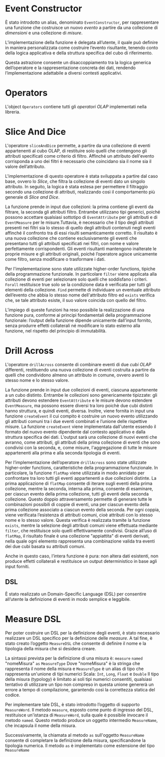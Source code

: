 # Event Constructor

È stato introdotto un alias, denominato `EventConstructor`, per rappresentare una funzione che costruisce un nuovo *evento* a partire da una collezione di *dimensioni* e una collezione di *misure*.

L’implementazione della funzione è delegata all’utente, il quale può definire in maniera personalizzata come costruire l’evento risultante, tenendo conto della logica applicativa e della struttura specifica del cubo di riferimento.

Questa astrazione consente un disaccoppiamento tra la logica generica dell’operatore e la rappresentazione concreta dei dati, rendendo l’implementazione adattabile a diversi contesti applicativi.

# Operators

L'object `Operators` contiene tutti gli *operatori OLAP* implementati nella libreria.

# Slice And Dice

L'operatore `sliceAndDice` permette, a partire da una collezione di eventi appartenenti al cubo OLAP, di restituire solo quelli che contengono gli attributi specificati come criterio di filtro. Affinché un attributo dell'evento corrisponda a uno dei filtri è necessario che coincidano sia il nome sia il valore dell’attributo.

L'implementazione di questo operatore è stata sviluppata a partire dal caso base, ovvero lo *Slice*, che filtra la collezione di eventi dato un singolo attributo. In seguito, la logica è stata estesa per permettere il filtraggio secondo una collezione di attributi, realizzando così il comportamento più generale di *Slice and Dice*.

La funzione prende in input due collezioni: la prima contiene gli eventi da filtrare, la seconda gli attributi filtro. Entrambe utilizzano tipi generici, poiché possono accettare qualsiasi sottotipo di `EventAttribute` per gli attributi e di `EventMeasure` per le misure.Tuttavia, è necessario che il tipo degli attributi presenti nei filtri sia lo stesso di quello degli attributi contenuti negli eventi affinché il confronto tra di essi risulti semanticamente corretto. Il risultato è una nuova collezione che contiene esclusivamente gli eventi che presentano tutti gli attributi specificati nei filtri, con nome e valore perfettamente corrispondenti. Gli eventi risultanti mantengono inalterate le proprie misure e gli attributi originali, poiché l’operatore agisce unicamente come filtro, senza modificare o trasformare i dati.

Per l'implementazione sono state utilizzate higher-order functions, tipiche della programmazione funzionale. In particolare `filter` viene applicata alla collezione di eventi per selezionare solo quelli che soddisfano i criteri. `Forall` restituisce true solo se la condizione data è verificata per tutti gli elementi della collezione. `Find` permette di individuare un eventuale attributo dell’evento che abbia lo stesso nome dell'attributo filtro ed `exists` verifica che, se tale attributo esiste, il suo valore coincida con quello del filtro.

L’impiego di queste funzioni ha reso possibile la realizzazione di una funzione pura, conforme ai principi fondamentali della programmazione funzionale: l’output della funzione dipende unicamente dall’input fornito, senza produrre effetti collaterali né modificare lo stato esterno alla funzione, nel rispetto del principio di immutabilità.

# Drill Across

L'operatore `drillAcross` consente di combinare eventi di due *cubi OLAP* differenti, restituendo una nuova collezione di eventi costruita a partire da quelli che condividono almeno un attributo in comune, ovvero aventi lo stesso nome e lo stesso valore.

La funzione prende in input due collezioni di eventi, ciascuna appartenente a un cubo distinto. Entrambe le collezioni sono genericamente tipizzate: gli attributi devono estendere `EventAttribute` e le misure devono estendere `EventMeasure`, ma possono essere diversi tra loro poichè due cubi distinti hanno struttura, e quindi eventi, diversa. Inoltre, viene fornita in input una funzione `createEvent` il cui compito è costruire un nuovo evento utilizzando gli attributi comuni tra i due eventi combinati e l’unione delle rispettive misure. La funzione `createEvent` viene implementata dall'utente essendo il formato del nuovo evento dipendente dal contesto applicativo e dalla struttura specifica dei dati. L'output sarà una collezione di nuovi eventi che avranno, come attributi, gli attributi della prima collezione di eventi che sono condivisi con la seconda, e, come misure,  l'aggregazione di tutte le misure appartenenti alla prima e alla seconda tipologia di eventi.

Per l’implementazione dell’operatore `drillAcross` sono state utilizzate higher-order functions, caratteristiche della programmazione funzionale. In particolare, la funzione `flatMap` viene utilizzata in modo annidato per confrontare tra loro tutti gli eventi appartenenti a due collezioni distinte. La prima applicazione di `flatMap` consente di iterare sugli eventi della prima collezione, mentre la seconda, interna alla prima, consente di esaminare, per ciascun evento della prima collezione, tutti gli eventi della seconda collezione. Questo doppio attraversamento permette di generare tutte le combinazioni possibili di coppie di eventi, una per ciascun evento della prima collezione associato a ciascun evento della seconda. Per ogni coppia, viene verificata l’esistenza di attributi comuni, cioè attributi con lo stesso nome e lo stesso valore. Questa verifica è realizzata tramite la funzione `exists`, mentre la selezione degli attributi comuni viene effettuata mediante `filter`, che restituisce solo quelli effettivamente condivisi. Grazie all’uso di `flatMap`, il risultato finale è una collezione "appiattita" di eventi derivati, nella quale ogni elemento rappresenta una combinazione valida tra eventi dei due cubi basata su attributi comuni.


Anche in questo caso, l’intera funzione è pura: non altera dati esistenti, non produce effetti collaterali e restituisce un output deterministico in base agli input forniti.

## DSL

È stato realizzato un Domain-Specific Language (DSL) per consentire all’utente la definizione di eventi in modo semplice e leggibile.


# Measure DSL 


Per poter costruire un DSL per la definizione degli eventi, è stato necessario realizzare un DSL specifico per la definizione delle *measure*. A tal fine, è stato creato l’oggetto `MeasureDSL` che consente di definire il nome e la tipologia della misura che si desidera creare.


La sintassi prevista per la definizione di una misura è:
`measure` `named` "nomeMisura" `as` `MeasureType`
Dove "nomeMisura" è la stringa che rappresenta il nome della misura e `MeasureType` è un alias di tipo che rappresenta un'unione di tipi numerici Scala: `Int`, `Long`, `Float` e `Double`
Il tipo della misura (typology) è limitato ai soli tipi numerici consentiti, qualsiasi tentativo di utilizzare un tipo non compreso in questa unione genererà un errore a tempo di compilazione, garantendo così la correttezza statica del codice.


Per implementare tale DSL, è stato introdotto l’oggetto di supporto `MeasureWord`. Il metodo `measure`, esposto come punto di ingresso del DSL, restituisce un'istanza di `MeasureWord`, sulla quale è possibile invocare il metodo `named`. Questo metodo produce un oggetto intermedio `MeasureName`, che incapsula il nome della misura.


Successivamente, la chiamata al metodo `as` sull'oggetto `MeasureName` consente di completare la definizione della misura, specificandone la tipologia numerica. Il metodo `as` è implementato come estensione del tipo `MeasureName`

